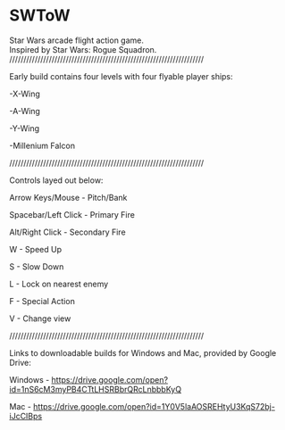 # SWToW
Star Wars arcade flight action game.  
Inspired by Star Wars: Rogue Squadron.
/////////////////////////////////////////////////////////////////////

Early build contains four levels with four flyable player ships:

-X-Wing

-A-Wing

-Y-Wing

-Millenium Falcon



/////////////////////////////////////////////////////////////////////

Controls layed out below:


Arrow Keys/Mouse - Pitch/Bank

Spacebar/Left Click - Primary Fire

Alt/Right Click - Secondary Fire

W - Speed Up

S - Slow Down

L - Lock on nearest enemy

F - Special Action

V - Change view



/////////////////////////////////////////////////////////////////////

Links to downloadable builds for Windows and Mac, provided by Google Drive:

Windows - https://drive.google.com/open?id=1nS6cM3myPB4CTtLHSRBbrQRcLnbbbKyQ

Mac - https://drive.google.com/open?id=1Y0V5laAOSREHtyU3KqS72bj-iJcCIBps
